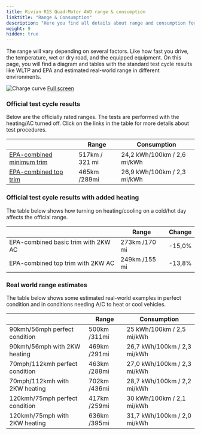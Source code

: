 ```yaml
---
title: Rivian R1S Quad-Motor AWD range & consumption
linktitle: "Range & Consumption"
description: "Here you find all details about range and consumption for Rivian R1S Quad-Motor AWD."
weight: 9
hidden: true
---
```

<!-- markdownlint-disable MD033 -->
<object type="image/svg+xml" data="../modelnavigation.svg"></object>

The range will vary depending on several factors. Like how fast you drive, the temperature, wet or dry road, and the equipped equipment. On this page, you will find a diagram and tables with the standard test cycle results like WLTP and EPA and estimated real-world range in different environments. 

![Charge curve](../range.svg  "Range information")
[Full screen](../range.svg)

### Official test cycle results

Below are the officially rated ranges. The tests are performed with the heating/AC turned off. Click on the links in the table for more details about test procedures. 

| | Range  | Consumption  |
|----|-----|------|
| [EPA-combined minimum trim](../../../../../guides/understandingrange/epa/) | 517km / 321 mi| 24,2 kWh/100km / 2,6 mi/kWh |
| [EPA-combined top trim](../../../../../guides/understandingrange/epa/) | 465km /289mi| 26,9 kWh/100km / 2,3 mi/kWh  |

### Official test cycle results with added heating

The table below shows how turning on heating/cooling on a cold/hot day affects the official range. 

| | Range  | Change  |
|----|-----|------|
| EPA-combined basic trim with 2KW AC | 273km /170 mi | -15,0%|
| EPA-combined top trim with 2KW AC | 249km /155 mi | -13,8%|

### Real world range estimates

The table below shows some estimated real-world examples in perfect condition and in conditions needing A/C to heat or cool vehicles. 

| | Range  | Consumption  |
|----|-----|------|
| 90kmh/56mph perfect condition | 500km /311mi| 25 kWh/100km / 2,5 mi/kWh |
| 90kmh/56mph with 2KW heating | 469km /291mi| 26,7 kWh/100km / 2,3 mi/kWh |
| 70mph/112kmh perfect condition | 463km /288mi| 27,0 kWh/100km / 2,3 mi/kWh|
| 70mph/112kmh with 2KW heating | 702km /436mi| 28,7 kWh/100km / 2,2 mi/kWh  |
| 120kmh/75mph perfect condition | 417km /259mi| 30 kWh/100km / 2,1 mi/kWh |
| 120kmh/75mph with 2KW heating | 636km /395mi| 31,7 kWh/100km / 2,0 mi/kWh |
